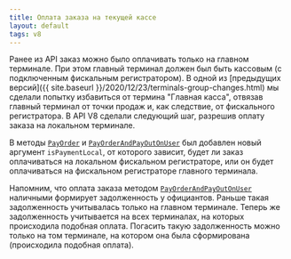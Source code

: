 ```yaml
---
title: Оплата заказа на текущей кассе
layout: default
tags: v8
---
```


Ранее из API заказ можно было оплачивать только на главном терминале.
При этом главный терминал должен был быть кассовым (с подключенным фискальным регистратором).
В одной из [предыдущих версий]({{ site.baseurl }}/2020/12/23/terminals-group-changes.html)
мы сделали попытку избавиться от термина "Главная касса", отвязав главный терминал от точки продаж и, как следствие, от фискального регистратора.
В API V8 сделали следующий шаг, разрешив оплату заказа на локальном терминале.


В методы [`PayOrder`](https://iiko.github.io/front.api.sdk/v8/html/M_Resto_Front_Api_IOperationService_PayOrder.htm)
и [`PayOrderAndPayOutOnUser`](https://iiko.github.io/front.api.sdk/v8/html/M_Resto_Front_Api_IOperationService_PayOrderAndPayOutOnUser.htm)
был добавлен новый аргумент `isPaymentLocal`, от которого зависит,
будет ли заказ оплачиваться на локальном фискальном регистраторе,
или он будет оплачиваться на фискальном регистраторе главного терминала.

Напомним, что оплата заказа методом
[`PayOrderAndPayOutOnUser`](https://iiko.github.io/front.api.sdk/v8/html/M_Resto_Front_Api_IOperationService_PayOrderAndPayOutOnUser.htm)
наличными формирует задолженность у официантов.
Раньше такая задолженность учитывалась только на главном терминале.
Теперь же задолженность учитывается на всех терминалах, на которых происходила подобная оплата.
Погасить такую задолженность можно только на том терминале, на котором она была сформирована (происходила подобная оплата).